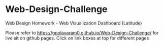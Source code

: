# Web-Design-Challenge
Web Design Homework - Web Visualization Dashboard (Latitude)

Please refer to https://gpolavaram0.github.io/Web-Design-Challenge/ for live sit on github pages. Click on link boxes at top for different pages
